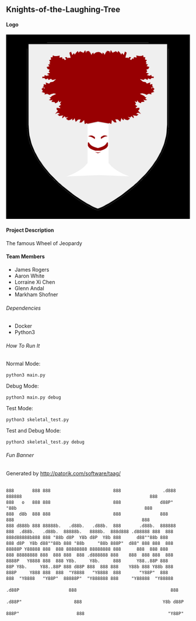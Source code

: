 ## Knights-of-the-Laughing-Tree

#### Logo
![Project Logo](./Laughing_Tree.png)               

#### Project Description
The famous Wheel of Jeopardy

#### Team Members
* James Rogers
* Aaron White
* Lorraine Xi Chen
* Glenn Andal
* Markham Shofner

###### Dependencies
* Docker
* Python3

###### How To Run It
Normal Mode:
```
python3 main.py
```

Debug Mode:
```
python3 main.py debug
```

Test Mode:
```
python3 skeletal_test.py
```

Test and Debug Mode:
```
python3 skeletal_test.py debug
```

###### Fun Banner
Generated by http://patorjk.com/software/taag/

  ```

  888       888 888                        888                .d888        888888                                                 888          
  888   o   888 888                        888               d88P"           "88b                                                 888          
  888  d8b  888 888                        888               888              888                                                 888          
  888 d888b 888 88888b.   .d88b.   .d88b.  888       .d88b.  888888           888  .d88b.   .d88b.  88888b.   8888b.  888d888 .d88888 888  888
  888d88888b888 888 "88b d8P  Y8b d8P  Y8b 888      d88""88b 888              888 d8P  Y8b d88""88b 888 "88b     "88b 888P"  d88" 888 888  888
  88888P Y88888 888  888 88888888 88888888 888      888  888 888              888 88888888 888  888 888  888 .d888888 888    888  888 888  888
  8888P   Y8888 888  888 Y8b.     Y8b.     888      Y88..88P 888              88P Y8b.     Y88..88P 888 d88P 888  888 888    Y88b 888 Y88b 888
  888P     Y888 888  888  "Y8888   "Y8888  888       "Y88P"  888              888  "Y8888   "Y88P"  88888P"  "Y888888 888     "Y88888  "Y88888
                                                                            .d88P                   888                                    888
                                                                          .d88P"                    888                               Y8b d88P
                                                                         888P"                      888                                "Y88P"  

  ```   
